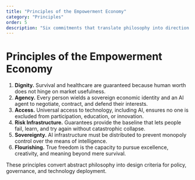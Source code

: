```yaml
---
title: "Principles of the Empowerment Economy"
category: "Principles"
order: 5
description: "Six commitments that translate philosophy into direction."
---
```


# Principles of the Empowerment Economy

1. **Dignity.** Survival and healthcare are guaranteed because human worth does not hinge on market usefulness.
2. **Agency.** Every person wields a sovereign economic identity and an AI agent to negotiate, contract, and defend their interests.
3. **Access.** Universal access to technology, including AI, ensures no one is excluded from participation, education, or innovation.
4. **Risk Infrastructure.** Guarantees provide the baseline that lets people fail, learn, and try again without catastrophic collapse.
5. **Sovereignty.** AI infrastructure must be distributed to prevent monopoly control over the means of intelligence.
6. **Flourishing.** True freedom is the capacity to pursue excellence, creativity, and meaning beyond mere survival.

These principles convert abstract philosophy into design criteria for policy, governance, and technology deployment.
